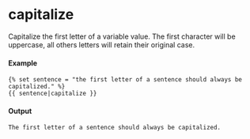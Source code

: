 # capitalize
Capitalize the first letter of a variable value. The first character will be uppercase, all others letters will retain their original case.

#### Example
```jinja2
{% set sentence = "the first letter of a sentence should always be capitalized." %} 
{{ sentence|capitalize }}
```

#### Output
```jinja2
The first letter of a sentence should always be capitalized.
```

